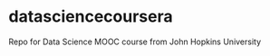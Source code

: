 datasciencecoursera
===================

Repo for Data Science MOOC course from John Hopkins University
